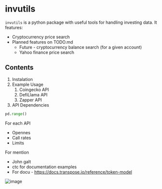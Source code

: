 # invutils
`invutils` is a python package with useful tools for handling investing data. It features:
- Cryptocurrency price search
- Planned features on TODO.md
	- Future - cryptocurrency balance search (for a given account)
	- Yahoo finance price search

## Contents
1. Instalation
2. Example Usage
	1. Coingecko API
	2. DefiLlama API
	3. Zapper API
3. API Dependencies

```python
pd.range()
```


For each API
- Opennes
- Call rates
- Limits

For mention
- John galt
- ctc for documentation examples
- For docu - https://docs.transpose.io/reference/token-model

![image](https://user-images.githubusercontent.com/71655945/205333063-7746d16c-29e1-422f-aef1-dcb2377eb16f.png)
